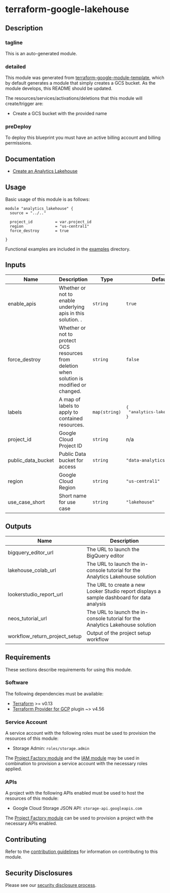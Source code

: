 # terraform-google-lakehouse

## Description
### tagline
This is an auto-generated module.

### detailed
This module was generated from [terraform-google-module-template](https://github.com/terraform-google-modules/terraform-google-module-template/), which by default generates a module that simply creates a GCS bucket. As the module develops, this README should be updated.

The resources/services/activations/deletions that this module will create/trigger are:

- Create a GCS bucket with the provided name

### preDeploy
To deploy this blueprint you must have an active billing account and billing permissions.

## Documentation
- [Create an Analytics Lakehouse](https://cloud.google.com/architecture/big-data-analytics/analytics-lakehouse)

## Usage

Basic usage of this module is as follows:

```hcl
module "analytics_lakehouse" {
  source = "../.."

  project_id          = var.project_id
  region              = "us-central1"
  force_destroy       = true

}
```

Functional examples are included in the
[examples](./examples/) directory.

<!-- BEGINNING OF PRE-COMMIT-TERRAFORM DOCS HOOK -->
## Inputs

| Name | Description | Type | Default | Required |
|------|-------------|------|---------|:--------:|
| enable\_apis | Whether or not to enable underlying apis in this solution. . | `string` | `true` | no |
| force\_destroy | Whether or not to protect GCS resources from deletion when solution is modified or changed. | `string` | `false` | no |
| labels | A map of labels to apply to contained resources. | `map(string)` | <pre>{<br>  "analytics-lakehouse": true<br>}</pre> | no |
| project\_id | Google Cloud Project ID | `string` | n/a | yes |
| public\_data\_bucket | Public Data bucket for access | `string` | `"data-analytics-demos"` | no |
| region | Google Cloud Region | `string` | `"us-central1"` | no |
| use\_case\_short | Short name for use case | `string` | `"lakehouse"` | no |

## Outputs

| Name | Description |
|------|-------------|
| bigquery\_editor\_url | The URL to launch the BigQuery editor |
| lakehouse\_colab\_url | The URL to launch the in-console tutorial for the Analytics Lakehouse solution |
| lookerstudio\_report\_url | The URL to create a new Looker Studio report displays a sample dashboard for data analysis |
| neos\_tutorial\_url | The URL to launch the in-console tutorial for the Analytics Lakehouse solution |
| workflow\_return\_project\_setup | Output of the project setup workflow |

<!-- END OF PRE-COMMIT-TERRAFORM DOCS HOOK -->

## Requirements

These sections describe requirements for using this module.

### Software

The following dependencies must be available:

- [Terraform][terraform] >= v0.13
- [Terraform Provider for GCP][terraform-provider-gcp] plugin ~> v4.56

### Service Account

A service account with the following roles must be used to provision
the resources of this module:

- Storage Admin: `roles/storage.admin`

The [Project Factory module][project-factory-module] and the
[IAM module][iam-module] may be used in combination to provision a
service account with the necessary roles applied.

### APIs

A project with the following APIs enabled must be used to host the
resources of this module:

- Google Cloud Storage JSON API: `storage-api.googleapis.com`

The [Project Factory module][project-factory-module] can be used to
provision a project with the necessary APIs enabled.

## Contributing

Refer to the [contribution guidelines](./CONTRIBUTING.md) for
information on contributing to this module.

[iam-module]: https://registry.terraform.io/modules/terraform-google-modules/iam/google
[project-factory-module]: https://registry.terraform.io/modules/terraform-google-modules/project-factory/google
[terraform-provider-gcp]: https://www.terraform.io/docs/providers/google/index.html
[terraform]: https://www.terraform.io/downloads.html

## Security Disclosures

Please see our [security disclosure process](./SECURITY.md).
